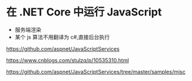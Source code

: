 # 在 .NET Core 中运行 JavaScript

- 服务端渲染
- 某个 js 算法不用翻译为 c#,直接后台执行

<https://github.com/aspnet/JavaScriptServices>

<https://www.cnblogs.com/stulzq/p/10535310.html>

<https://github.com/aspnet/JavaScriptServices/tree/master/samples/misc>
